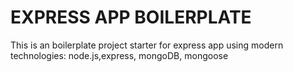 # EXPRESS APP BOILERPLATE

This is an boilerplate project starter for express app using modern technologies: node.js,express, mongoDB, mongoose
